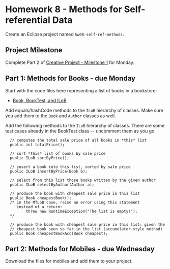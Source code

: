 # Homework 8 - Methods for Self-referential Data

Create an Eclipse project named `hw08-self-ref-methods`.

## Project Milestone

Complete Part 2 of [Creative Project - Milestone 1](https://berry.instructure.com/courses/10589/assignments/169154) for Monday.


## Part 1: Methods for Books - due Monday

Start with the code files here representing a list of books in a bookstore:

- [Book, BookTest, and ILoB](./code/)

Add equals/hashCode methods to the `ILoB` hierarchy of classes. Make sure you add them to the `Book` and `Author` classes as well. 

Add the following methods to the `ILoB` hierarchy of classes. There are some test cases already in the BookTest class -- uncomment them as you go.

```
  // computes the total sale price of all books in *this* list
  public int totalPrice();
  
  // sort *this* list of books by sale price
  public ILoB sortByPrice();
  
  // insert a book into this list, sorted by sale price
  public ILoB insertByPrice(Book b);
  
  // select from this list those books written by the given author
  public ILoB selectByAuthor(Author a);
  
  // produce the book with cheapest sale price in this list
  public Book cheapestBook();
  /* in the MTLoB case, raise an error using this statement 
     instead of a return:
         throw new RuntimeException("The list is empty!");
  */
  
  // produce the book with cheapest sale price in this list; given the
  // cheapest book seen so far in the list (accumulator-style method)
  public Book cheapestBookAcc(Book cheapest);
```



## Part 2: Methods for Mobiles - due Wednesday

Download the files for mobiles and add them to your project.




